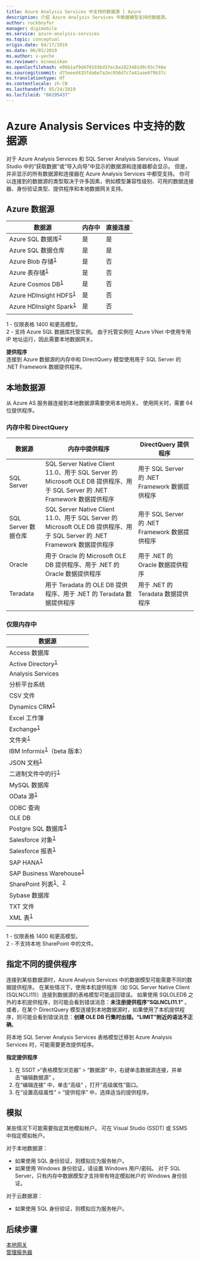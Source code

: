 ```yaml
---
title: Azure Analysis Services 中支持的数据源 | Azure
description: 介绍 Azure Analysis Services 中数据模型支持的数据源。
author: rockboyfor
manager: digimobile
ms.service: azure-analysis-services
ms.topic: conceptual
origin.date: 04/17/2019
ms.date: 06/03/2019
ms.author: v-yeche
ms.reviewer: minewiskan
ms.openlocfilehash: e98b1af9d470193bd37ec8a1823481d9c93c746e
ms.sourcegitcommit: d75eeed435fda6e7a2ec956d7c7a41aae079b37c
ms.translationtype: HT
ms.contentlocale: zh-CN
ms.lasthandoff: 05/24/2019
ms.locfileid: "66195437"
---
```

# <a name="data-sources-supported-in-azure-analysis-services"></a>Azure Analysis Services 中支持的数据源

对于 Azure Analysis Services 和 SQL Server Analysis Services，Visual Studio 中的“获取数据”或“导入向导”中显示的数据源和连接器都会显示。 但是，并非显示的所有数据源和连接器在 Azure Analysis Services 中都受支持。 你可以连接到的数据源的类型取决于许多因素，例如模型兼容性级别、可用的数据连接器、身份验证类型、提供程序和本地数据网关支持。 

## <a name="azure-data-sources"></a>Azure 数据源

|                    数据源                      |  内存中  | 直接连接 |
|----------------------------------------------------|-------------|-------------|
|Azure SQL 数据库<sup>[2](#azsqlmanaged)</sup>     |     是     |    是      |
|              Azure SQL 数据仓库              |     是     |    是      |
|   Azure Blob 存储<sup>[1](#tab1400a)</sup>      |     是     |     否      |
|   Azure 表存储<sup>[1](#tab1400a)</sup>     |     是     |     否      |
|   Azure Cosmos DB<sup>[1](#tab1400a)</sup>         |     是     |     否      |
|   Azure HDInsight HDFS<sup>[1](#tab1400a)</sup>    |     是     |     否      |
|   Azure HDInsight Spark<sup>[1](#tab1400a)</sup>   |     是     |     否      |
|                                                    |             |             |


<!--Not Available on |Azure Data Lake Store (Gen1)<sup>[1](#tab1400a)</sup>, <sup>[4](#gen2)</sup>      |   Yes       |    No      |-->
<!--Not Available on |Azure HDInsight Spark<sup>[3](#databricks)</sup>-->

<a name="tab1400a">1</a> - 仅限表格 1400 和更高模型。   
<a name="azsqlmanaged">2</a> - 支持 Azure SQL 数据库托管实例。 由于托管实例在 Azure VNet 中使用专用 IP 地址运行，因此需要本地数据网关。   

<!--Not Available on <a name="databricks">3</a> - Azure Databricks using the Spark connector is currently not supported.-->
<!--Not Available on <a name="gen2">4</a> - ADLS Gen2 is currently not supported.-->


**提供程序**   
连接到 Azure 数据源的内存中和 DirectQuery 模型使用用于 SQL Server 的 .NET Framework 数据提供程序。

## <a name="on-premises-data-sources"></a>本地数据源

从 Azure AS 服务器连接到本地数据源需要使用本地网关。 使用网关时，需要 64 位提供程序。

### <a name="in-memory-and-directquery"></a>内存中和 DirectQuery

|        数据源         |                                                  内存中提供程序                                                  |            DirectQuery 提供程序             |
|---------------------------|----------------------------------------------------------------------------------------------------------------------|---------------------------------------------|
|        SQL Server         | SQL Server Native Client 11.0、用于 SQL Server 的 Microsoft OLE DB 提供程序、用于 SQL Server 的 .NET Framework 数据提供程序 | 用于 SQL Server 的 .NET Framework 数据提供程序 |
| SQL Server 数据仓库 | SQL Server Native Client 11.0、用于 SQL Server 的 Microsoft OLE DB 提供程序、用于 SQL Server 的 .NET Framework 数据提供程序 | 用于 SQL Server 的 .NET Framework 数据提供程序 |
|          Oracle           |                         用于 Oracle 的 Microsoft OLE DB 提供程序、用于 .NET 的 Oracle 数据提供程序                          |        用于 .NET 的 Oracle 数据提供程序        |
|         Teradata          |                            用于 Teradata 的 OLE DB 提供程序、用于 .NET 的 Teradata 数据提供程序                             |       用于 .NET 的 Teradata 数据提供程序       |
|                           |                                                                                                                      |                                             |

### <a name="in-memory-only"></a>仅限内存中

|                   数据源                                        |
|---------------------------------------------------------------------|
|                 Access 数据库                                     |
|    Active Directory<sup>[1](#tab1400b)</sup>                        |
|                Analysis Services                                    |
|            分析平台系统                                |
|                    CSV 文件                                         |
|      Dynamics CRM<sup>[1](#tab1400b)</sup>                          |
|                 Excel 工作簿                                      |
|        Exchange<sup>[1](#tab1400b)</sup>                            |
|         文件夹<sup>[1](#tab1400b)</sup>                             |
|  IBM Informix<sup>[1](#tab1400b)</sup>（beta 版本）                       |
|     JSON 文档<sup>[1](#tab1400b)</sup>                          |
|   二进制文件中的行<sup>[1](#tab1400b)</sup>                        |
|                 MySQL 数据库                                      |
|       OData 源<sup>[1](#tab1400b)</sup>                           |
|                   ODBC 查询                                        |
|                     OLE DB                                          |
|  Postgre SQL 数据库<sup>[1](#tab1400b)</sup>                      |
|   Salesforce 对象<sup>[1](#tab1400b)</sup>                       |
|   Salesforce 报表<sup>[1](#tab1400b)</sup>                       |
|        SAP HANA<sup>[1](#tab1400b)</sup>                            |
| SAP Business Warehouse<sup>[1](#tab1400b)</sup>                     |
|SharePoint 列表<sup>[1](#tab1400b)</sup>、<sup>[2](#filesSP)</sup>   |   
|                 Sybase 数据库                                     |
|                     TXT 文件                                        |
|       XML 表<sup>[1](#tab1400b)</sup>                            |
|                                                                     |

<a name="tab1400b">1</a> - 仅限表格 1400 和更高模型。   
<a name="filesSP">2</a> - 不支持本地 SharePoint 中的文件。

## <a name="specifying-a-different-provider"></a>指定不同的提供程序

连接到某些数据源时，Azure Analysis Services 中的数据模型可能需要不同的数据提供程序。 在某些情况下，使用本机提供程序（如 SQL Server Native Client (SQLNCLI11)）连接到数据源的表格模型可能返回错误。 如果使用 SQLOLEDB 之外的本机提供程序，则可能会看到错误消息：**未注册提供程序“SQLNCLI11.1”** 。 或者，在某个 DirectQuery 模型连接到本地数据源时，如果使用了本机提供程序，则可能会看到错误消息：**创建 OLE DB 行集时出错。“LIMIT”附近的语法不正确**。

将本地 SQL Server Analysis Services 表格模型迁移到 Azure Analysis Services 时，可能需要更改提供程序。

**指定提供程序**

1. 在 SSDT >“表格模型浏览器”   > “数据源”  中，右键单击数据源连接，并单击“编辑数据源”  。
2. 在“编辑连接”  中，单击“高级”  ，打开“高级属性”窗口。
3. 在“设置高级属性”   > “提供程序”  中，选择适当的提供程序。

## <a name="impersonation"></a>模拟
某些情况下可能需要指定其他模拟帐户。 可在 Visual Studio (SSDT) 或 SSMS 中指定模拟帐户。

对于本地数据源：

* 如果使用 SQL 身份验证，则模拟应为服务帐户。
* 如果使用 Windows 身份验证，请设置 Windows 用户/密码。 对于 SQL Server，只有内存中数据模型才支持带有特定模拟帐户的 Windows 身份验证。

对于云数据源：

* 如果使用 SQL 身份验证，则模拟应为服务帐户。

## <a name="next-steps"></a>后续步骤
[本地网关](analysis-services-gateway.md)   
[管理服务器](analysis-services-manage.md)

<!--Update_Description: update meta properties, wording update -->